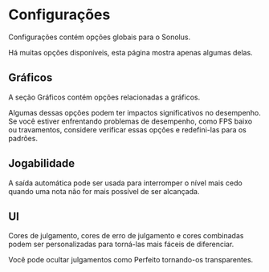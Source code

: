 # Configurações

Configurações contém opções globais para o Sonolus.

Há muitas opções disponíveis, esta página mostra apenas algumas delas.

## Gráficos

A seção Gráficos contém opções relacionadas a gráficos.

Algumas dessas opções podem ter impactos significativos no desempenho. Se você estiver enfrentando problemas de desempenho, como FPS baixo ou travamentos, considere verificar essas opções e redefini-las para os padrões.

## Jogabilidade

A saída automática pode ser usada para interromper o nível mais cedo quando uma nota não for mais possível de ser alcançada.

## UI

Cores de julgamento, cores de erro de julgamento e cores combinadas podem ser personalizadas para torná-las mais fáceis de diferenciar.

Você pode ocultar julgamentos como Perfeito tornando-os transparentes.
